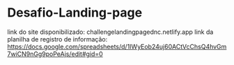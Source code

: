 # Desafio-Landing-page
link do site disponibilizado: challengelandingpagednc.netlify.app
link da planilha de registro de informação: https://docs.google.com/spreadsheets/d/1IWyEob24uj60ACtVcChsQ4hvGm7wiCN9nGg9poPeAjs/edit#gid=0
